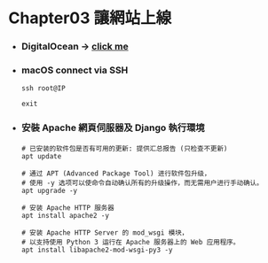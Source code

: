 Chapter03 讓網站上線
=====
* ### DigitalOcean -> [click me](https://www.digitalocean.com/)
* ### macOS connect via SSH
    ```
    ssh root@IP

    exit
    ```
* ### 安裝 Apache 網頁伺服器及 Django 執行環境
    ```
    # 已安装的软件包是否有可用的更新: 提供汇总报告 (只检查不更新)
    apt update

    # 通过 APT (Advanced Package Tool) 进行软件包升级，
    # 使用 -y 选项可以使命令自动确认所有的升级操作，而无需用户进行手动确认。
    apt upgrade -y

    # 安装 Apache HTTP 服务器
    apt install apache2 -y

    # 安装 Apache HTTP Server 的 mod_wsgi 模块，
    # 以支持使用 Python 3 运行在 Apache 服务器上的 Web 应用程序。
    apt install libapache2-mod-wsgi-py3 -y
    ```
<br />
